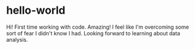# hello-world
Hi! First time working with code. Amazing! I feel like I'm overcoming some sort of fear I didn't know I had. Looking forward to learning about data analysis. 
